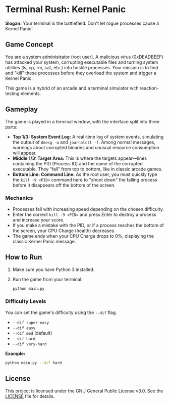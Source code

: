 # Terminal Rush: Kernel Panic

**Slogan:** Your terminal is the battlefield. Don't let rogue processes cause a Kernel Panic!

## Game Concept

You are a system administrator (root user). A malicious virus (0xDEADBEEF) has attacked your system, corrupting executable files and turning system utilities (ls, cp, rm, cat, etc.) into hostile processes. Your mission is to find and "kill" these processes before they overload the system and trigger a Kernel Panic.

This game is a hybrid of an arcade and a terminal simulator with reaction-testing elements.

## Gameplay

The game is played in a terminal window, with the interface split into three parts:

*   **Top 1/3: System Event Log:** A real-time log of system events, simulating the output of `dmesg -w` and `journalctl -f`. Among normal messages, warnings about corrupted binaries and unusual resource consumption will appear.
*   **Middle 1/3: Target Area:** This is where the targets appear—lines containing the PID (Process ID) and the name of the corrupted executable. They "fall" from top to bottom, like in classic arcade games.
*   **Bottom Line: Command Line:** As the root user, you must quickly type the `kill -9 <PID>` command here to "shoot down" the falling process before it disappears off the bottom of the screen.

### Mechanics

*   Processes fall with increasing speed depending on the chosen difficulty.
*   Enter the correct `kill -9 <PID>` and press Enter to destroy a process and increase your score.
*   If you make a mistake with the PID, or if a process reaches the bottom of the screen, your CPU Charge (health) decreases.
*   The game ends when your CPU Charge drops to 0%, displaying the classic Kernel Panic message.

## How to Run

1.  Make sure you have Python 3 installed.
2.  Run the game from your terminal:

    ```bash
    python main.py
    ```

### Difficulty Levels

You can set the game's difficulty using the `--dif` flag.

*   `--dif super-easy`
*   `--dif easy`
*   `--dif med` (default)
*   `--dif hard`
*   `--dif very-hard`

**Example:**

```bash
python main.py --dif hard
```

## License

This project is licensed under the GNU General Public License v3.0. See the [LICENSE](https://www.gnu.org/licenses/gpl-3.0.en.html) file for details.
